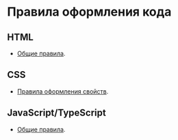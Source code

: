 # Правила оформления кода

## HTML

* [Общие правила](html/common.ru.md).

## CSS

* [Правила оформления свойств](css/props.ru.md).

## JavaScript/TypeScript

* [Общие правила](js/common.ru.md).
